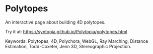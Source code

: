 # Polytopes

An interactive page about building 4D polytopes.

Try it at: https://syntopia.github.io/Polytopia/polytopes.html

Keywords: Polytopes, 4D, Polychora, WebGL, Ray Marching, Distance Estimation, Todd-Coxeter, Jenn 3D, Stereographic Projection.